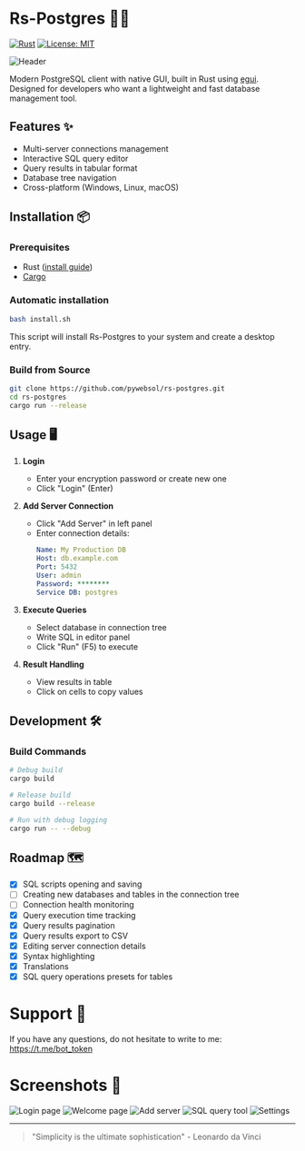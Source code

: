 # Rs-Postgres 🐘🦀

[![Rust](https://img.shields.io/badge/Rust-1.72+-orange?logo=rust)](https://www.rust-lang.org/)
[![License: MIT](https://img.shields.io/badge/License-MIT-yellow.svg)](https://opensource.org/licenses/MIT)

![Header](assets/other/git-header.png)

Modern PostgreSQL client with native GUI, built in Rust using [egui](https://www.egui.rs/). Designed for developers who want a lightweight and fast database management tool.

## Features ✨
- Multi-server connections management
- Interactive SQL query editor
- Query results in tabular format
- Database tree navigation
- Cross-platform (Windows, Linux, macOS)

## Installation 📦

### Prerequisites
- Rust ([install guide](https://www.rust-lang.org/tools/install))
- [Cargo](https://doc.rust-lang.org/cargo/getting-started/installation.html)

### Automatic installation
```bash
bash install.sh
```
This script will install Rs-Postgres to your system and create a desktop entry.

### Build from Source
```bash
git clone https://github.com/pywebsol/rs-postgres.git
cd rs-postgres
cargo run --release
```

## Usage 🖥️
1. **Login**
   - Enter your encryption password or create new one
   - Click "Login" (Enter)

2. **Add Server Connection**
   - Click "Add Server" in left panel
   - Enter connection details:
     ```yaml
     Name: My Production DB
     Host: db.example.com
     Port: 5432
     User: admin
     Password: ********
     Service DB: postgres
     ```

3. **Execute Queries**
   - Select database in connection tree
   - Write SQL in editor panel
   - Click "Run" (F5) to execute

4. **Result Handling**
   - View results in table
   - Click on cells to copy values

## Development 🛠️

### Build Commands
```bash
# Debug build
cargo build

# Release build
cargo build --release

# Run with debug logging
cargo run -- --debug
```

## Roadmap 🗺️
- [x] SQL scripts opening and saving
- [ ] Creating new databases and tables in the connection tree
- [ ] Connection health monitoring
- [x] Query execution time tracking
- [x] Query results pagination
- [x] Query results export to CSV
- [x] Editing server connection details
- [x] Syntax highlighting
- [x] Translations
- [x] SQL query operations presets for tables

# Support 🤗
If you have any questions, do not hesitate to write to me: https://t.me/bot_token

# Screenshots 📸
![Login page](assets/screenshots/login.png)
![Welcome page](assets/screenshots/welcome.png)
![Add server](assets/screenshots/add_server.png)
![SQL query tool](assets/screenshots/sql_query_tool.png)
![Settings](assets/screenshots/settings.png)

---

> "Simplicity is the ultimate sophistication" - Leonardo da Vinci